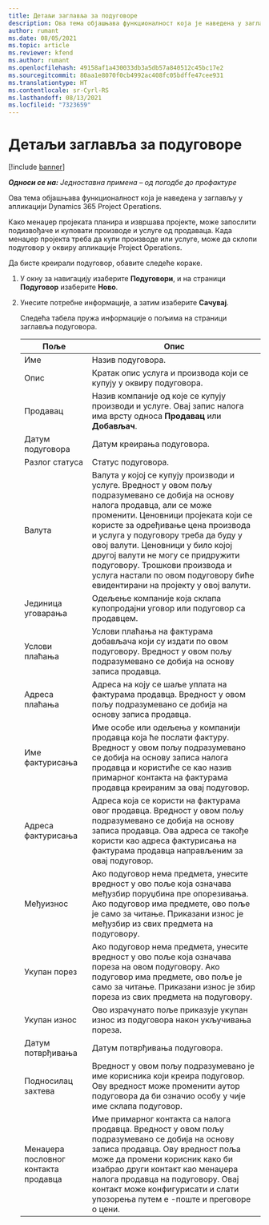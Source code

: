 ```yaml
---
title: Детаљи заглавља за подуговоре
description: Ова тема објашњава функционалност која је наведена у заглављу подуговора у апликацији Project Operations.
author: rumant
ms.date: 08/05/2021
ms.topic: article
ms.reviewer: kfend
ms.author: rumant
ms.openlocfilehash: 49158af1a430033db3a5db57a840512c45bc17e2
ms.sourcegitcommit: 80aa1e8070f0cb4992ac408fc05bdffe47cee931
ms.translationtype: HT
ms.contentlocale: sr-Cyrl-RS
ms.lasthandoff: 08/13/2021
ms.locfileid: "7323659"
---
```

# <a name="header-details-for-subcontracts"></a>Детаљи заглавља за подуговоре

[!include [banner](../../includes/dataverse-preview.md)]

_**Односи се на:** Једноставна примена – од погодбе до профактуре_

Ова тема објашњава функционалност која је наведена у заглављу у апликацији Dynamics 365 Project Operations.

Како менаџер пројеката планира и извршава пројекте, може запослити подизвођаче и куповати производе и услуге од продаваца. Када менаџер пројекта треба да купи производе или услуге, може да склопи подуговор у оквиру апликације Project Operations.

Да бисте креирали подуговор, обавите следеће кораке.

1. У окну за навигацију изаберите **Подуговори**, и на страници **Подуговор** изаберите **Ново**.
2. Унесите потребне информације, а затим изаберите **Сачувај**.

    Следећа табела пружа информације о пољима на страници заглавља подуговора.

    | **Поље** | **Опис** |
    | --- | --- | 
    | Име | Назив подуговора. |
    | Опис | Кратак опис услуга и производа који се купују у оквиру подуговора. |
    | Продавац | Назив компаније од које се купују производи и услуге. Овај запис налога има врсту односа **Продавац** или **Добављач**. |
    | Датум подуговора | Датум креирања подуговора. |
    | Разлог статуса | Статус подуговора. |
    | Валута | Валута у којој се купују производи и услуге. Вредност у овом пољу подразумевано се добија на основу налога продавца, али се може променити. Ценовници пројеката који се користе за одређивање цена производа и услуга у подуговору треба да буду у овој валути. Ценовници у било којој другој валути не могу се придружити подуговору. Трошкови производа и услуга настали по овом подуговору биће евидентирани на пројекту у овој валути. |
    | Јединица уговарања | Одељење компаније која склапа купопродајни уговор или подуговор са продавцем. |
    | Услови плаћања | Услови плаћања на фактурама добављача који су издати по овом подуговору. Вредност у овом пољу подразумевано се добија на основу записа продавца. |
    | Адреса плаћања | Адреса на коју се шаље уплата на фактурама продавца. Вредност у овом пољу подразумевано се добија на основу записа продавца. |
    | Име фактурисања | Име особе или одељења у компанији продавца која ће послати фактуру. Вредност у овом пољу подразумевано се добија на основу записа налога продавца и користиће се као назив примарног контакта на фактурама продавца креираним за овај подуговор. |
    | Адреса фактурисања | Адреса која се користи на фактурама овог продавца. Вредност у овом пољу подразумевано се добија на основу записа продавца. Ова адреса се такође користи као адреса фактурисања на фактурама продавца направљеним за овај подуговор. |
    | Међуизнос | Ако подуговор нема предмета, унесите вредност у ово поље која означава међузбир поруџбина пре опорезивања. Ако подуговор има предмете, ово поље је само за читање. Приказани износ је међузбир из свих предмета на подуговору. |
    | Укупан порез | Ако подуговор нема предмета, унесите вредност у ово поље која означава пореза на овом подуговору. Ако подуговор има предмете, ово поље је само за читање. Приказани износ је збир пореза из свих предмета на подуговору. |
    | Укупан износ |  Ово израчунато поље приказује укупан износ из подуговора након укључивања пореза.  |
    | Датум потврђивања | Датум потврђивања подуговора.  |
    | Подносилац захтева | Вредност у овом пољу подразумевано је име корисника који креира подуговор. Ову вредност може променити аутор подуговора да би означио особу у чије име склапа подуговор.  |
    | Менаџера пословног контакта продавца | Име примарног контакта са налога продавца. Вредност у овом пољу подразумевано се добија на основу записа продавца. Ову вредност поља може да промени корисник како би изабрао други контакт као менаџера налога продавца на подуговору. Овај контакт може конфигурисати и слати упозорења путем е -поште и преговоре о цени. |


